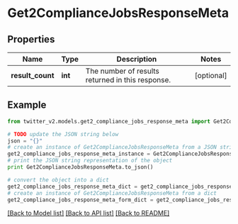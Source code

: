 # Get2ComplianceJobsResponseMeta


## Properties
Name | Type | Description | Notes
------------ | ------------- | ------------- | -------------
**result_count** | **int** | The number of results returned in this response. | [optional] 

## Example

```python
from twitter_v2.models.get2_compliance_jobs_response_meta import Get2ComplianceJobsResponseMeta

# TODO update the JSON string below
json = "{}"
# create an instance of Get2ComplianceJobsResponseMeta from a JSON string
get2_compliance_jobs_response_meta_instance = Get2ComplianceJobsResponseMeta.from_json(json)
# print the JSON string representation of the object
print Get2ComplianceJobsResponseMeta.to_json()

# convert the object into a dict
get2_compliance_jobs_response_meta_dict = get2_compliance_jobs_response_meta_instance.to_dict()
# create an instance of Get2ComplianceJobsResponseMeta from a dict
get2_compliance_jobs_response_meta_form_dict = get2_compliance_jobs_response_meta.from_dict(get2_compliance_jobs_response_meta_dict)
```
[[Back to Model list]](../README.md#documentation-for-models) [[Back to API list]](../README.md#documentation-for-api-endpoints) [[Back to README]](../README.md)


